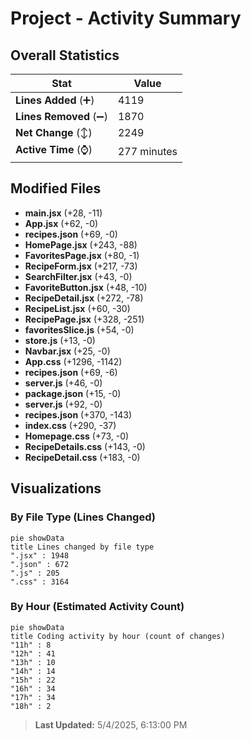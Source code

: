 # Project - Activity Summary 

## Overall Statistics

| Stat                   | Value                                                             |
| ---------------------- | ----------------------------------------------------------------- |
| **Lines Added** (➕)   | 4119                                          |
| **Lines Removed** (➖) | 1870                                        |
| **Net Change** (↕)    | 2249                |
| **Active Time** (⌚)   | 277 minutes |


## Modified Files
- **main.jsx** (+28, -11)
- **App.jsx** (+62, -0)
- **recipes.json** (+69, -0)
- **HomePage.jsx** (+243, -88)
- **FavoritesPage.jsx** (+80, -1)
- **RecipeForm.jsx** (+217, -73)
- **SearchFilter.jsx** (+43, -0)
- **FavoriteButton.jsx** (+48, -10)
- **RecipeDetail.jsx** (+272, -78)
- **RecipeList.jsx** (+60, -30)
- **RecipePage.jsx** (+328, -251)
- **favoritesSlice.js** (+54, -0)
- **store.js** (+13, -0)
- **Navbar.jsx** (+25, -0)
- **App.css** (+1296, -1142)
- **recipes.json** (+69, -6)
- **server.js** (+46, -0)
- **package.json** (+15, -0)
- **server.js** (+92, -0)
- **recipes.json** (+370, -143)
- **index.css** (+290, -37)
- **Homepage.css** (+73, -0)
- **RecipeDetails.css** (+143, -0)
- **RecipeDetail.css** (+183, -0)

## Visualizations

### By File Type (Lines Changed)

```mermaid
pie showData
title Lines changed by file type
".jsx" : 1948
".json" : 672
".js" : 205
".css" : 3164
```

### By Hour (Estimated Activity Count)

```mermaid
pie showData
title Coding activity by hour (count of changes)
"11h" : 8
"12h" : 41
"13h" : 10
"14h" : 14
"15h" : 22
"16h" : 34
"17h" : 34
"18h" : 2
```


> **Last Updated:** 5/4/2025, 6:13:00 PM